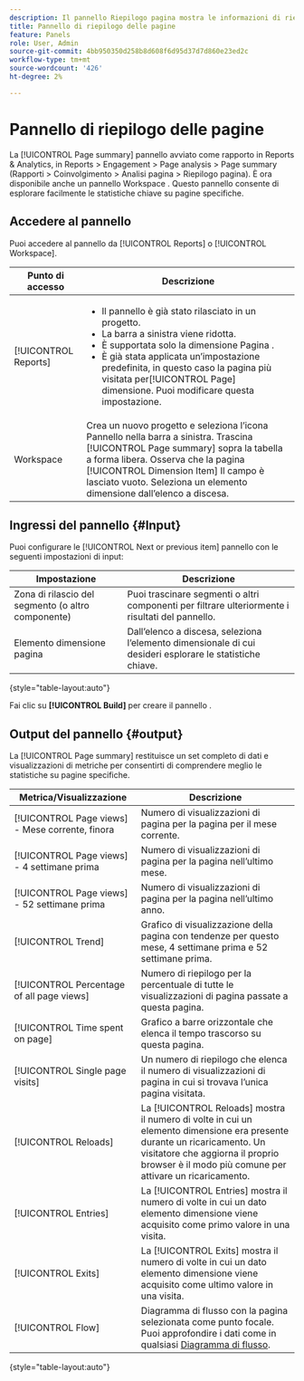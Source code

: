 ```yaml
---
description: Il pannello Riepilogo pagina mostra le informazioni di riepilogo per una pagina a scelta.
title: Pannello di riepilogo delle pagine
feature: Panels
role: User, Admin
source-git-commit: 4bb950350d258b8d608f6d95d37d7d860e23ed2c
workflow-type: tm+mt
source-wordcount: '426'
ht-degree: 2%

---
```



# Pannello di riepilogo delle pagine

La [!UICONTROL Page summary] pannello avviato come rapporto in Reports &amp; Analytics, in Reports > Engagement > Page analysis > Page summary (Rapporti > Coinvolgimento > Analisi pagina > Riepilogo pagina). È ora disponibile anche un pannello Workspace . Questo pannello consente di esplorare facilmente le statistiche chiave su pagine specifiche.

## Accedere al pannello

Puoi accedere al pannello da [!UICONTROL Reports] o [!UICONTROL Workspace].

| Punto di accesso | Descrizione |
| --- | --- |
| [!UICONTROL Reports] | <ul><li>Il pannello è già stato rilasciato in un progetto.</li><li>La barra a sinistra viene ridotta.</li><li>È supportata solo la dimensione Pagina .</li><li>È già stata applicata un’impostazione predefinita, in questo caso la pagina più visitata per[!UICONTROL Page] dimensione. Puoi modificare questa impostazione.</li></ul> |
| Workspace | Crea un nuovo progetto e seleziona l’icona Pannello nella barra a sinistra. Trascina [!UICONTROL Page summary] sopra la tabella a forma libera. Osserva che la pagina [!UICONTROL Dimension Item] Il campo è lasciato vuoto. Seleziona un elemento dimensione dall’elenco a discesa. |

## Ingressi del pannello {#Input}

Puoi configurare le [!UICONTROL Next or previous item] pannello con le seguenti impostazioni di input:

| Impostazione | Descrizione |
| --- | --- |
| Zona di rilascio del segmento (o altro componente) | Puoi trascinare segmenti o altri componenti per filtrare ulteriormente i risultati del pannello. |
| Elemento dimensione pagina | Dall’elenco a discesa, seleziona l’elemento dimensionale di cui desideri esplorare le statistiche chiave. |

{style=&quot;table-layout:auto&quot;}

Fai clic su **[!UICONTROL Build]** per creare il pannello .

## Output del pannello {#output}

La [!UICONTROL Page summary] restituisce un set completo di dati e visualizzazioni di metriche per consentirti di comprendere meglio le statistiche su pagine specifiche.

| Metrica/Visualizzazione | Descrizione |
| --- | --- |
| [!UICONTROL Page views] - Mese corrente, finora | Numero di visualizzazioni di pagina per la pagina per il mese corrente. |
| [!UICONTROL Page views] - 4 settimane prima | Numero di visualizzazioni di pagina per la pagina nell’ultimo mese. |
| [!UICONTROL Page views] - 52 settimane prima | Numero di visualizzazioni di pagina per la pagina nell’ultimo anno. |
| [!UICONTROL Trend] | Grafico di visualizzazione della pagina con tendenze per questo mese, 4 settimane prima e 52 settimane prima. |
| [!UICONTROL Percentage of all page views] | Numero di riepilogo per la percentuale di tutte le visualizzazioni di pagina passate a questa pagina. |
| [!UICONTROL Time spent on page] | Grafico a barre orizzontale che elenca il tempo trascorso su questa pagina. |
| [!UICONTROL Single page visits] | Un numero di riepilogo che elenca il numero di visualizzazioni di pagina in cui si trovava l’unica pagina visitata. |
| [!UICONTROL Reloads] | La [!UICONTROL Reloads] mostra il numero di volte in cui un elemento dimensione era presente durante un ricaricamento. Un visitatore che aggiorna il proprio browser è il modo più comune per attivare un ricaricamento. |
| [!UICONTROL Entries] | La [!UICONTROL Entries] mostra il numero di volte in cui un dato elemento dimensione viene acquisito come primo valore in una visita. |
| [!UICONTROL Exits] | La [!UICONTROL Exits] mostra il numero di volte in cui un dato elemento dimensione viene acquisito come ultimo valore in una visita. |
| [!UICONTROL Flow] | Diagramma di flusso con la pagina selezionata come punto focale. Puoi approfondire i dati come in qualsiasi [Diagramma di flusso](/help/analyze/analysis-workspace/visualizations/c-flow/creating-flow-report.md). |

{style=&quot;table-layout:auto&quot;}
